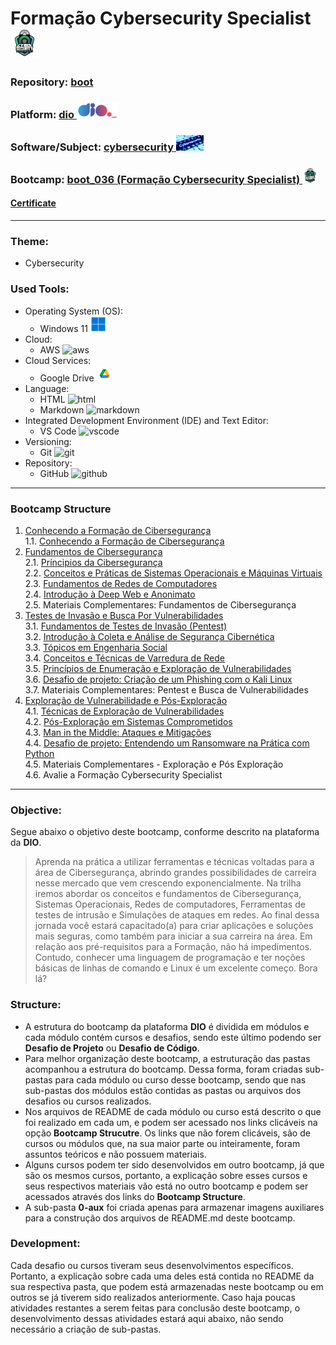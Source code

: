 # Formação Cybersecurity Specialist   <img src="./0-aux/logo_boot.png" alt="boot_036" width="auto" height="45">

### Repository: [boot](../../../)   
### Platform: <a href="../../">dio   <img src="https://github.com/PedroHeeger/main/blob/main/0-aux/logos/plataforma/dio.jpeg" alt="dio" width="auto" height="25"></a>   
### Software/Subject: <a href="../">cybersecurity   <img src="https://github.com/PedroHeeger/main/blob/main/0-aux/logos/content/cybersecurity.jpg" alt="cybersecurity" width="auto" height="25"></a>
### Bootcamp: <a href="./">boot_036 (Formação Cybersecurity Specialist)   <img src="./0-aux/logo_boot.png" alt="boot_036" width="auto" height="25"></a>

#### <a href="https://github.com/PedroHeeger/main/blob/main/cert_ti/03-conclu/cyber/.pdf">Certificate</a>

---

### Theme:
- Cybersecurity

### Used Tools:
- Operating System (OS): 
  - Windows 11 <img src="https://github.com/PedroHeeger/main/blob/main/0-aux/logos/software/windows11.png" alt="windows11" width="auto" height="25">
- Cloud:
  - AWS <img src="https://cdn.jsdelivr.net/gh/devicons/devicon@latest/icons/amazonwebservices/amazonwebservices-original-wordmark.svg" alt="aws" width="auto" height="25">
- Cloud Services:
  - Google Drive <img src="https://github.com/PedroHeeger/main/blob/main/0-aux/logos/software/google_drive.png" alt="google_drive" width="auto" height="25">
- Language:
  - HTML   <img src="https://cdn.jsdelivr.net/gh/devicons/devicon/icons/html5/html5-original.svg" alt="html" width="auto" height="25">
  - Markdown   <img src="https://cdn.jsdelivr.net/gh/devicons/devicon/icons/markdown/markdown-original.svg" alt="markdown" width="auto" height="25">
- Integrated Development Environment (IDE) and Text Editor:
  - VS Code   <img src="https://cdn.jsdelivr.net/gh/devicons/devicon/icons/vscode/vscode-original.svg" alt="vscode" width="auto" height="25">
- Versioning: 
  - Git   <img src="https://cdn.jsdelivr.net/gh/devicons/devicon/icons/git/git-original.svg" alt="git" width="auto" height="25">
- Repository:
  - GitHub   <img src="https://cdn.jsdelivr.net/gh/devicons/devicon/icons/github/github-original.svg" alt="github" width="auto" height="25">

---

### Bootcamp Structure

1. [Conhecendo a Formação de Cibersegurança]()   
  1.1. [Conhecendo a Formação de Cibersegurança]()    
2. [Fundamentos de Cibersegurança](https://github.com/PedroHeeger/boot/tree/main/dio/cyber/boot_036/02-fund_cyber)   
  2.1. [Príncipios da Cibersegurança](https://github.com/PedroHeeger/boot/tree/main/dio/cyber/boot_036/02-fund_cyber#item2.1)   
  2.2. [Conceitos e Práticas de Sistemas Operacionais e Máquinas Virtuais](https://github.com/PedroHeeger/boot/tree/main/dio/cyber/boot_036/02-fund_cyber#item2.2)   
  2.3. [Fundamentos de Redes de Computadores](https://github.com/PedroHeeger/boot/tree/main/dio/cyber/boot_036/02-fund_cyber#item2.3)   
  2.4. [Introdução à Deep Web e Anonimato](https://github.com/PedroHeeger/boot/tree/main/dio/cyber/boot_036/02-fund_cyber#item2.4)   
  2.5. Materiais Complementares: Fundamentos de Cibersegurança   
3. [Testes de Invasão e Busca Por Vulnerabilidades](https://github.com/PedroHeeger/boot/tree/main/dio/cyber/boot_036/03-testes_invasao)   
  3.1. [Fundamentos de Testes de Invasão (Pentest)](https://github.com/PedroHeeger/boot/tree/main/dio/cyber/boot_036/03-testes_invasao#item3.1)   
  3.2. [Introdução à Coleta e Análise de Segurança Cibernética](https://github.com/PedroHeeger/boot/tree/main/dio/cyber/boot_036/03-testes_invasao#item3.2)   
  3.3. [Tópicos em Engenharia Social](https://github.com/PedroHeeger/boot/tree/main/dio/cyber/boot_036/03-testes_invasao#item3.3)   
  3.4. [Conceitos e Técnicas de Varredura de Rede](https://github.com/PedroHeeger/boot/tree/main/dio/cyber/boot_036/03-testes_invasao#item3.4)   
  3.5. [Princípios de Enumeração e Exploração de Vulnerabilidades](https://github.com/PedroHeeger/boot/tree/main/dio/cyber/boot_036/03-testes_invasao#item3.5)   
  3.6. [Desafio de projeto: Criação de um Phishing com o Kali Linux](https://github.com/PedroHeeger/boot/tree/main/dio/cyber/boot_036/03-testes_invasao#item3.6)   
  3.7. Materiais Complementares: Pentest e Busca de Vulnerabilidades   
4. [Exploração de Vulnerabilidade e Pós-Exploração](https://github.com/PedroHeeger/boot/tree/main/dio/cyber/boot_036/04-explor_vulnerabilidade)   
  4.1. [Técnicas de Exploração de Vulnerabilidades](https://github.com/PedroHeeger/boot/tree/main/dio/cyber/boot_036/04-explor_vulnerabilidade#item4.1)   
  4.2. [Pós-Exploração em Sistemas Comprometidos](https://github.com/PedroHeeger/boot/tree/main/dio/cyber/boot_036/04-explor_vulnerabilidade#item4.2)   
  4.3. [Man in the Middle: Ataques e Mitigações](https://github.com/PedroHeeger/boot/tree/main/dio/cyber/boot_036/04-explor_vulnerabilidade#item4.3)   
  4.4. [Desafio de projeto: Entendendo um Ransomware na Prática com Python](https://github.com/PedroHeeger/boot/tree/main/dio/cyber/boot_036/04-explor_vulnerabilidade#item4.4)   
  4.5. Materiais Complementares - Exploração e Pós Exploração   
  4.6. Avalie a Formação Cybersecurity Specialist

---

### Objective:
Segue abaixo o objetivo deste bootcamp, conforme descrito na plataforma da **DIO**.
  
>Aprenda na prática a utilizar ferramentas e técnicas voltadas para a área de Cibersegurança, abrindo grandes possibilidades de carreira nesse mercado que vem crescendo exponencialmente. Na trilha iremos abordar os conceitos e fundamentos de Cibersegurança, Sistemas Operacionais, Redes de computadores, Ferramentas de testes de intrusão e Simulações de ataques em redes. Ao final dessa jornada você estará capacitado(a) para criar aplicações e soluções mais seguras, como também para iniciar a sua carreira na área. Em relação aos pré-requisitos para a Formação, não há impedimentos. Contudo, conhecer uma linguagem de programação e ter noções básicas de linhas de comando e Linux é um excelente começo. Bora lá?

### Structure:
- A estrutura do bootcamp da plataforma **DIO** é dividida em módulos e cada módulo contém cursos e desafios, sendo este último podendo ser **Desafio de Projeto** ou **Desafio de Código**. 
- Para melhor organização deste bootcamp, a estruturação das pastas acompanhou a estrutura do bootcamp. Dessa forma, foram criadas sub-pastas para cada módulo ou curso desse bootcamp, sendo que nas sub-pastas dos módulos estão contidas as pastas ou arquivos dos desafios ou cursos realizados.
- Nos arquivos de README de cada módulo ou curso está descrito o que foi realizado em cada um, e podem ser acessado nos links clicáveis na opção **Bootcamp Strucutre**. Os links que não forem clicáveis, são de cursos ou módulos que, na sua maior parte ou inteiramente, foram assuntos teóricos e não possuem materiais.
- Alguns cursos podem ter sido desenvolvidos em outro bootcamp, já que são os mesmos cursos, portanto, a explicação sobre esses cursos e seus respectivos materiais vão está no outro bootcamp e podem ser acessados através dos links do **Bootcamp Structure**.
- A sub-pasta **0-aux** foi criada apenas para armazenar imagens auxiliares para a construção dos arquivos de README.md deste bootcamp.

### Development:
Cada desafio ou cursos tiveram seus desenvolvimentos específicos. Portanto, a explicação sobre cada uma deles está contida no README da sua respectiva pasta, que podem está armazenadas neste bootcamp ou em outros se já tiverem sido realizados anteriormente. Caso haja poucas atividades restantes a serem feitas para conclusão deste bootcamp, o desenvolvimento dessas atividades estará aqui abaixo, não sendo necessário a criação de sub-pastas.